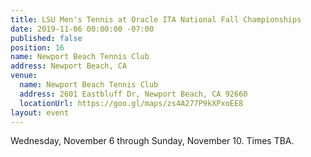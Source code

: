 ```yaml
---
title: LSU Men's Tennis at Oracle ITA National Fall Championships
date: 2019-11-06 00:00:00 -07:00
published: false
position: 16
name: Newport Beach Tennis Club
address: Newport Beach, CA
venue:
  name: Newport Beach Tennis Club
  address: 2601 Eastbluff Dr, Newport Beach, CA 92660
  locationUrl: https://goo.gl/maps/zs4A277P9kXPxoEE8
layout: event
---
```


Wednesday, November 6 through Sunday, November 10. Times TBA.